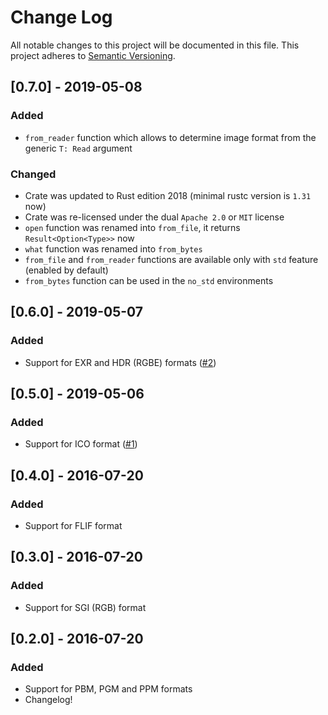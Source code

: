 # Change Log
All notable changes to this project will be documented in this file.
This project adheres to [Semantic Versioning](http://semver.org/).

## [0.7.0] - 2019-05-08
### Added
 - `from_reader` function which allows to determine image format from the generic `T: Read` argument

### Changed
 - Crate was updated to Rust edition 2018 (minimal rustc version is `1.31` now)
 - Crate was re-licensed under the dual `Apache 2.0` or `MIT` license
 - `open` function was renamed into `from_file`, it returns `Result<Option<Type>>` now
 - `what` function was renamed into `from_bytes`
 - `from_file` and `from_reader` functions are available only with `std` feature (enabled by default)
 - `from_bytes` function can be used in the `no_std` environments

## [0.6.0] - 2019-05-07
### Added
 - Support for EXR and HDR (RGBE) formats ([#2](https://github.com/svartalf/rust-imghdr/pull/2))

## [0.5.0] - 2019-05-06
### Added
 - Support for ICO format ([#1](https://github.com/svartalf/rust-imghdr/pull/1))

## [0.4.0] - 2016-07-20
### Added
 - Support for FLIF format

## [0.3.0] - 2016-07-20
### Added
 - Support for SGI (RGB) format

## [0.2.0] - 2016-07-20
### Added
 - Support for PBM, PGM and PPM formats
 - Changelog!
